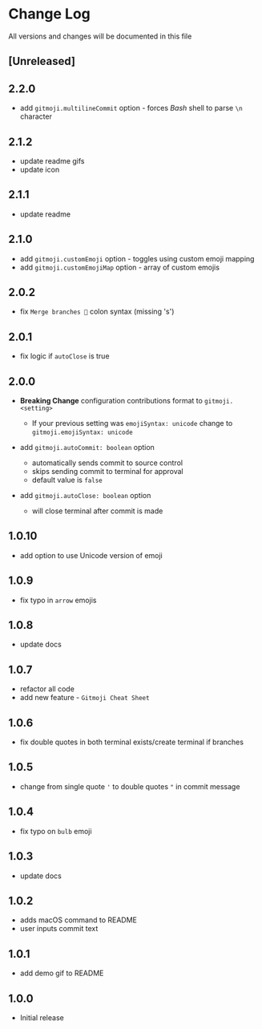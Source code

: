 # Change Log

All versions and changes will be documented in this file

## [Unreleased]

## 2.2.0

- add `gitmoji.multilineCommit` option - forces _Bash_ shell to parse `\n` character

## 2.1.2

- update readme gifs
- update icon

## 2.1.1

- update readme

## 2.1.0

- add `gitmoji.customEmoji` option - toggles using custom emoji mapping
- add `gitmoji.customEmojiMap` option - array of custom emojis

## 2.0.2

- fix `Merge branches 🔀` colon syntax (missing 's')

## 2.0.1

- fix logic if `autoClose` is true

## 2.0.0

- **Breaking Change** configuration contributions format to `gitmoji.<setting>`

  - If your previous setting was `emojiSyntax: unicode` change to `gitmoji.emojiSyntax: unicode`

- add `gitmoji.autoCommit: boolean` option

  - automatically sends commit to source control
  - skips sending commit to terminal for approval
  - default value is `false`

- add `gitmoji.autoClose: boolean` option

  - will close terminal after commit is made

## 1.0.10

- add option to use Unicode version of emoji

## 1.0.9

- fix typo in `arrow` emojis

## 1.0.8

- update docs

## 1.0.7

- refactor all code
- add new feature - `Gitmoji Cheat Sheet`

## 1.0.6

- fix double quotes in both terminal exists/create terminal if branches

## 1.0.5

- change from single quote `'` to double quotes `"` in commit message

## 1.0.4

- fix typo on `bulb` emoji

## 1.0.3

- update docs

## 1.0.2

- adds macOS command to README
- user inputs commit text

## 1.0.1

- add demo gif to README

## 1.0.0

- Initial release
